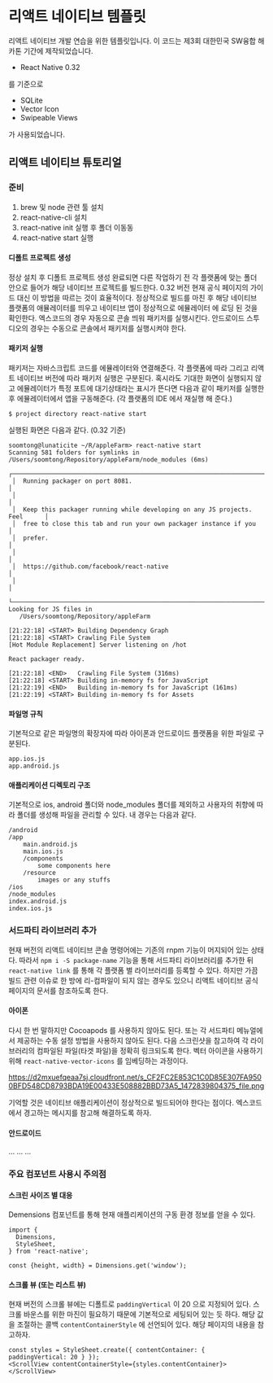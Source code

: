 # 리액트 네이티브 템플릿

리액트 네이티브 개발 연습을 위한 템플릿입니다. 이 코드는 제3회 대한민국 SW융합 해카톤 기간에 제작되었습니다.

- React Native 0.32

를 기준으로 

- SQLite 
- Vector Icon
- Swipeable Views

가 사용되었습니다.

## 리액트 네이티브 튜토리얼

### 준비

1. brew 및 node 관련 툴 설치
2. react-native-cli 설치
3. react-native init 실행 후 폴더 이동동
4. react-native start 실행


#### 디폴트 프로젝트 생성

정상 설치 후 디폴트 프로젝트 생성 완료되면 다른 작업하기 전 각 플랫폼에 맞는 폴더 안으로 들어가 해당 네이티브 프로젝트를 빌드한다.
0.32 버전 현재 공식 페이지의 가이드 대신 이 방법을 따르는 것이 효율적이다.
정상적으로 빌드를 마친 후 해당 네이티브 플랫폼의 애뮬레이터를 띄우고 네이티브 앱이 정상적으로 에뮬레이터 에 로딩 된 것을 확인한다.
엑스코드의 경우 자동으로 콘솔 띄워 패키저를 실행시킨다.
안드로이드 스투디오의 경우는 수동으로 콘솔에서 패키저를 실행시켜야 한다.

#### 패키저 실행

패키저는 자바스크립트 코드를 에뮬레이터와 연결해준다. 각 플랫폼에 따라 그리고 리액트 네이티브 버전에 따라 패키저 실행은 구분된다. 혹시라도 기대한 화면이 실행되지 않고 에뮬레이터가 특정 포트에 대기상태라는 표시가 뜬다면 다음과 같이 패키저를 실행한 후 에뮬레이터에서 앱을 구동해준다. (각 플랫폼의 IDE 에서 재실행 해 준다.)

    $ project directory react-native start

실행된 화면은 다음과 같다. (0.32 기준)

    soomtong@lunaticite ~/R/appleFarm> react-native start
    Scanning 581 folders for symlinks in /Users/soomtong/Repository/appleFarm/node_modules (6ms)
     ┌────────────────────────────────────────────────────────────────────────────┐
     │  Running packager on port 8081.                                            │
     │                                                                            │
     │  Keep this packager running while developing on any JS projects. Feel      │
     │  free to close this tab and run your own packager instance if you          │
     │  prefer.                                                                   │
     │                                                                            │
     │  https://github.com/facebook/react-native                                  │
     │                                                                            │
     └────────────────────────────────────────────────────────────────────────────┘
    Looking for JS files in
       /Users/soomtong/Repository/appleFarm
    
    [21:22:18] <START> Building Dependency Graph
    [21:22:18] <START> Crawling File System
    [Hot Module Replacement] Server listening on /hot
    
    React packager ready.
    
    [21:22:18] <END>   Crawling File System (316ms)
    [21:22:18] <START> Building in-memory fs for JavaScript
    [21:22:19] <END>   Building in-memory fs for JavaScript (161ms)
    [21:22:19] <START> Building in-memory fs for Assets

#### 파일명 규칙

기본적으로 같은 파일명의 확장자에 따라 아이폰과 안드로이드 플랫폼을 위한 파일로 구분된다.

    app.ios.js
    app.android.js

#### 애플리케이션 디렉토리 구조

기본적으로 ios, android 폴더와 node_modules 폴더를 제외하고 사용자의 취향에 따라 폴더를 생성해 파일을 관리할 수 있다. 내 경우는 다음과 같다.

    /android
    /app
        main.android.js
        main.ios.js
        /components
            some components here
        /resource
            images or any stuffs
    /ios
    /node_modules
    index.android.js
    index.ios.js


### 서드파티 라이브러리 추가

현재 버전의 리액트 네이티브 콘솔 명령어에는 기존의 rnpm 기능이 머지되어 있는 상태다. 따라서 `npm i -S package-name` 기능을 통해 서드파티 라이브러리를 추가한 뒤 `react-native link` 를 통해 각 플랫폼 별 라이브러리를 등록할 수 있다.
하지만 가끔 빌드 관련 이슈로 한 방에 리-컴파일이 되지 않는 경우도 있으니 리액트 네이티브 공식 페이지의 문서를 참조하도록 한다.

#### 아이폰

다시 한 번 말하지만 Cocoapods 를 사용하지 않아도 된다. 또는 각 서드파티 메뉴얼에서 제공하는 수동 설정 방법을 사용하지 않아도 된다.
다음 스크린샷을 참고하여 각 라이브러리의 컴파일된 파일(타겟 파일)을 정확히 링크되도록 한다. 벡터 아이콘을 사용하기위해 `react-native-vector-icons` 를 임베딩하는 과정이다.

https://d2mxuefqeaa7sj.cloudfront.net/s_CF2FC2E853C1C0D85E307FA9500BFD548CD8793BDA19E00433E508882BBD73A5_1472839804375_file.png


기억할 것은 네이티브 애플리케이션이 정상적으로 빌드되어야 한다는 점이다. 엑스코드에서 경고하는 메시지를 참고해 해결하도록 하자.

#### 안드로이드

…
…
…


### 주요 컴포넌트 사용시 주의점

#### 스크린 사이즈 별 대응

Demensions 컴포넌트를 통해 현재 애플리케이션의 구동 환경 정보를 얻을 수 있다.


    import {
      Dimensions,
      StyleSheet,
    } from 'react-native';
    
    const {height, width} = Dimensions.get('window');

#### 스크롤 뷰 (또는 리스트 뷰)

현재 버전의 스크롤 뷰에는 디폴트로 `paddingVertical` 이 20 으로 지정되어 있다. 스크롤 바운스를 위한 마진이 필요하기 때문에 기본적으로 세팅되어 있는 듯 하다.
해당 값을 조절하는 콜백  `contentContainerStyle` 에 선언되어 있다.
해당 페이지의 내용을 참고하자.

    const styles = StyleSheet.create({ contentContainer: { paddingVertical: 20 } });
    <ScrollView contentContainerStyle={styles.contentContainer}></ScrollView>



